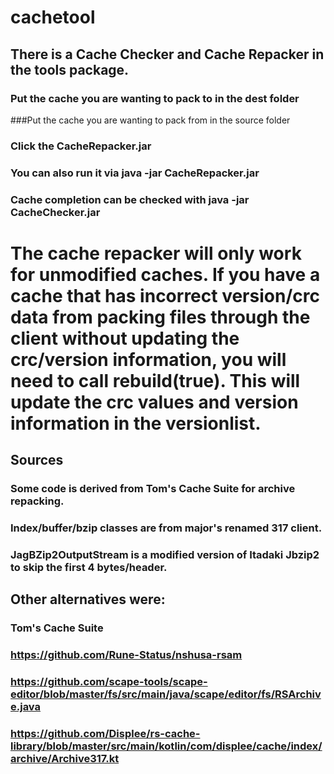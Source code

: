 # cachetool


## There is a Cache Checker and Cache Repacker in the tools package.


### Put the cache you are wanting to pack to in the dest folder

###Put the cache you are wanting to pack from in the source folder


### Click the CacheRepacker.jar

### You can also run it via java -jar CacheRepacker.jar

### Cache completion can be checked with java -jar CacheChecker.jar


# The cache repacker will only work for unmodified caches. If you have a cache that has incorrect version/crc data from packing files through the client without updating the crc/version information, you will need to call rebuild(true). This will update the crc values and version information in the versionlist.


## Sources

### Some code is derived from Tom's Cache Suite for archive repacking.

### Index/buffer/bzip classes are from major's renamed 317 client.

### JagBZip2OutputStream is a modified version of Itadaki Jbzip2 to skip the first 4 bytes/header.


## Other alternatives were:

### Tom's Cache Suite

### https://github.com/Rune-Status/nshusa-rsam

### https://github.com/scape-tools/scape-editor/blob/master/fs/src/main/java/scape/editor/fs/RSArchive.java

### https://github.com/Displee/rs-cache-library/blob/master/src/main/kotlin/com/displee/cache/index/archive/Archive317.kt
